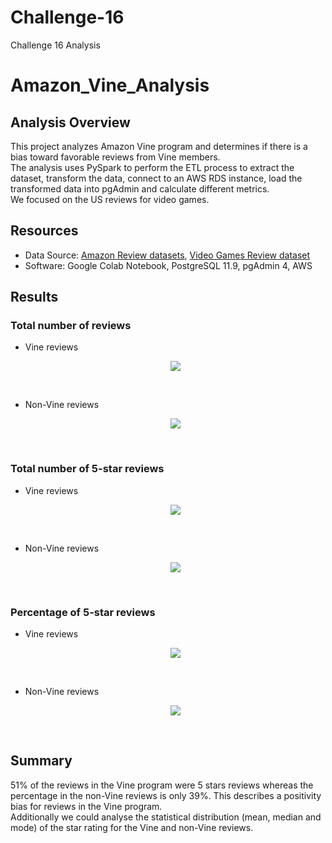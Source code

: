 # Challenge-16
Challenge 16 Analysis
# Amazon_Vine_Analysis

## Analysis Overview
This project analyzes Amazon Vine program and determines if there is a bias toward favorable reviews from Vine members.\
The analysis uses PySpark to perform the ETL process to extract the dataset, transform the data, connect to an AWS RDS instance, load the transformed data into pgAdmin and calculate different metrics.\
We focused on the US reviews for video games.

## Resources
- Data Source: [Amazon Review datasets](https://s3.amazonaws.com/amazon-reviews-pds/tsv/index.txt), [Video Games Review dataset](https://s3.amazonaws.com/amazon-reviews-pds/tsv/amazon_reviews_us_Video_Games_v1_00.tsv.gz)
- Software: Google Colab Notebook, PostgreSQL 11.9, pgAdmin 4, AWS

## Results
### Total number of reviews
- Vine reviews <p align="center">
    <img src="https://user-images.githubusercontent.com/68669675/99216761-18d62180-279c-11eb-9190-f5af7b8039ad.png"> 
</p>

<br>

- Non-Vine reviews <p align="center">
    <img src="https://user-images.githubusercontent.com/68669675/99216760-17a4f480-279c-11eb-87a8-733eb08893d7.png"> 
</p>
<br>

### Total number of 5-star reviews
- Vine reviews <p align="center">
    <img src="https://user-images.githubusercontent.com/68669675/99217107-e678f400-279c-11eb-9523-a2f5ef938070.png"> 
</p>

<br>

- Non-Vine reviews <p align="center">
    <img src="https://user-images.githubusercontent.com/68669675/99217109-e7118a80-279c-11eb-93e8-4ea595a723e2.png"> 
</p>
<br>

### Percentage of 5-star reviews
- Vine reviews <p align="center">
    <img src="https://user-images.githubusercontent.com/68669675/99217345-77e86600-279d-11eb-89ce-5704117874da.png"> 
</p>

<br>

- Non-Vine reviews <p align="center">
    <img src="https://user-images.githubusercontent.com/68669675/99217349-79199300-279d-11eb-826d-18001d7e6b68.png"> 
</p>
<br>

## Summary
51% of the reviews in the Vine program were 5 stars reviews whereas the percentage in the non-Vine reviews is only 39%. This describes a positivity bias for reviews in the Vine program.\
Additionally we could analyse the statistical distribution (mean, median and mode) of the star rating for the Vine and non-Vine reviews.
